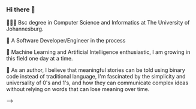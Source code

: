 ### Hi there 👋

👨🏼‍🎓 Bsc degree in Computer Science and Informatics at The University of Johannesburg.

🌱 A Software Developer/Engineer in the process

🌱 Machine Learning and Artificial Intelligence enthusiastic, I am growing in this field one day at a time.

📝 As an author, I believe that meaningful stories can be told using binary code instead of traditional language, 
I'm fascinated by the simplicity and universality of 0's and 1's, and how they can communicate complex ideas without 
relying on words that can lose meaning over time.


-->
